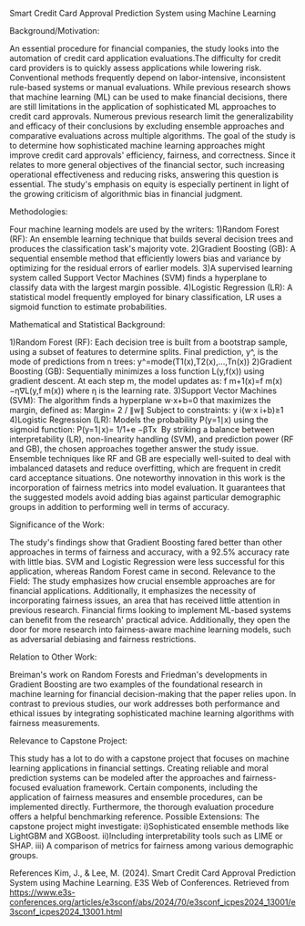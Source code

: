 Smart Credit Card Approval Prediction System using Machine Learning

Background/Motivation:

An essential procedure for financial companies, the study looks into the automation of credit card application evaluations.The difficulty for credit card 
providers is to quickly assess applications while lowering risk. Conventional methods frequently depend on labor-intensive, inconsistent rule-based systems or 
manual evaluations. 
While previous research shows that machine learning (ML) can be used to make financial decisions, there are still limitations in the application of 
sophisticated ML approaches to credit card approvals. Numerous previous research limit the generalizability and efficacy of their conclusions by excluding ensemble 
approaches and comparative evaluations across multiple algorithms.
The goal of the study is to determine how sophisticated machine learning approaches might improve credit card approvals' efficiency, fairness, 
and correctness. Since it relates to more general objectives of the financial sector, such increasing operational effectiveness and reducing risks, answering this 
question is essential. The study's emphasis on equity is especially pertinent in light of the growing criticism of algorithmic bias in financial judgment.

Methodologies:

Four machine learning models are used by the writers:
1)Random Forest (RF): An ensemble learning technique that builds several decision trees and produces the classification task's majority vote.
2)Gradient Boosting (GB): A sequential ensemble method that efficiently lowers bias and variance by optimizing for the residual errors of earlier models.
3)A supervised learning system called Support Vector Machines (SVM) finds a hyperplane to classify data with the largest margin possible.
4)Logistic Regression (LR): A statistical model frequently employed for binary classification, LR uses a sigmoid function to estimate probabilities.

Mathematical and Statistical Background:

1)Random Forest (RF): Each decision tree is built from a bootstrap sample, using a subset of features to determine splits.
Final prediction, y^, is the mode of predictions from n trees:
                     y^=mode(T1(x),T2(x),…,Tn(x))
2)Gradient Boosting (GB): Sequentially minimizes a loss function L(y,f(x)) using gradient descent. At each step m, the model updates as:
                     f m+1(x)=f m(x)−η∇L(y,f m(x))
                     where η is the learning rate.
3)Support Vector Machines (SVM): The algorithm finds a hyperplane w⋅x+b=0 that maximizes the margin, defined as:
                     Margin= 2 / ∥w∥
                     ​Subject to constraints: y i(w⋅x i+b)≥1
4)Logistic Regression (LR): Models the probability P(y=1∣x) using the sigmoid function:
                     P(y=1∣x)= 1/1+e −βTx
​
By striking a balance between interpretability (LR), non-linearity handling (SVM), and prediction power (RF and GB), the chosen approaches 
together answer the study issue. Ensemble techniques like RF and GB are especially well-suited to deal with imbalanced datasets and reduce overfitting, which are
frequent in credit card acceptance situations.
One noteworthy innovation in this work is the incorporation of fairness metrics into model evaluation. It guarantees that the suggested models
avoid adding bias against particular demographic groups in addition to performing well in terms of accuracy.

Significance of the Work: 

The study's findings show that Gradient Boosting fared better than other approaches in terms of fairness and accuracy, with
a 92.5% accuracy rate with little bias. SVM and Logistic Regression were less successful for this application, whereas Random Forest came in second.
Relevance to the Field: The study emphasizes how crucial ensemble approaches are for financial applications. Additionally, it emphasizes the necessity of incorporating 
fairness issues, an area that has received little attention in previous research.
Financial firms looking to implement ML-based systems can benefit from the research' practical advice. Additionally, they open the door for more research 
into fairness-aware machine learning models, such as adversarial debiasing and fairness restrictions.

Relation to Other Work:

Breiman's work on Random Forests and Friedman's developments in Gradient Boosting are two examples of the foundational research in machine 
learning for financial decision-making that the paper relies upon.
In contrast to previous studies, our work addresses both performance and ethical issues by integrating sophisticated machine 
learning algorithms with fairness measurements.

Relevance to Capstone Project: 

This study has a lot to do with a capstone project that focuses on machine learning applications in financial settings. Creating 
reliable and moral prediction systems can be modeled after the approaches and fairness-focused evaluation framework.
Certain components, including the application of fairness measures and ensemble procedures, can be implemented directly. Furthermore,
the thorough evaluation procedure offers a helpful benchmarking reference.
Possible Extensions:
The capstone project might investigate: 
i)Sophisticated ensemble methods like LightGBM and XGBoost.
ii)Including interpretability tools such as LIME or SHAP.
iii) A comparison of metrics for fairness among various demographic groups.

References
Kim, J., & Lee, M. (2024). Smart Credit Card Approval Prediction System using Machine Learning. E3S Web of Conferences.
Retrieved from https://www.e3s-conferences.org/articles/e3sconf/abs/2024/70/e3sconf_icpes2024_13001/e3sconf_icpes2024_13001.html
